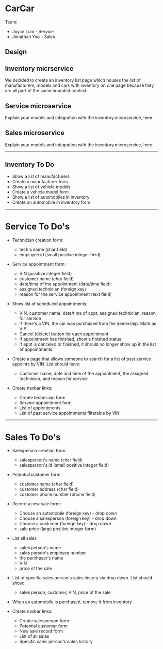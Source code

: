 # CarCar

Team:

* Joyce Lum - Service
* Jonathan Yoo - Sales

## Design

## Inventory micrservice
We decided to create an inventory list page which houses the list of manufacturers, models and cars with inventory on one page because they are all part of the same bounded context. 

## Service microservice

Explain your models and integration with the inventory
microservice, here.

## Sales microservice

Explain your models and integration with the inventory
microservice, here.

------------------------------------------------------------------------------------------------------------

## Inventory To Do
- Show a list of manufacturers
- Create a manufacturer form
- Show a list of vehicle models
- Create a vehicle model form
- Show a list of automobiles in inventory
- Create an automobile in inventory form

------------------------------------------------------------------------------------------------------------


# Service To Do's
- Technician creation form:
  - tech's name (char field)
  - employee id (small positive integer field)
- Service appointment form:
  - VIN (positive integer field)
  - customer name (char field)
  - date/time of the appointment (date/time field)
  - assigned technician (foreign key)
  - reason for the service appointment (text field)
- Show list of scheduled appointments:
  - VIN, customer name, date/time of appt, assigned technician, reason for service
  - If there's a VIN, the car was purchased from the dealership. Mark as VIP
  - Cancel (delete) button for each appointment
  - If appointment has finished, show a finished status
  * If appt is canceled or finished, it should no longer show up in the list of appointments
- Create a page that allows someone to search for a list of past service appoints by VIN. List should have:
  - Customer name, date and time of the appointment, the assigned technician, and reason for service

- Create navbar links:
  - Create technician form
  - Service appointment form
  - List of appointments
  - List of past service appointments filterable by VIN


------------------------------------------------------------------------------------------------------------

# Sales To Do's
- Salesperson creation form:
  - salesperson's name (char field)
  - salesperson's id (small positive integer field)
- Potential customer form:
  - customer name (char field)
  - customer address (char field)
  - customer phone number (phone field)
- Record a new sale form:
  - Choose an automobile (foreign key) - drop down
  - Choose a salesperson (foreign key) - drop down
  - Choose a customer (foreign key) - drop down
  - sale price (large positive integer form)
- List all sales
  - sales person's name
  - sales person's employee number
  - the purchaser's name
  - VIN
  - price of the sale
- List of specific sales person's sales history via drop down. List should show:
  - sales person, customer, VIN, price of the sale
- When an automobile is purchased, remove it from inventory

- Create navbar links:
  - Create salesperson form
  - Potential customer form
  - New sale record form
  - List of all sales
  - Specific sales person's sales history